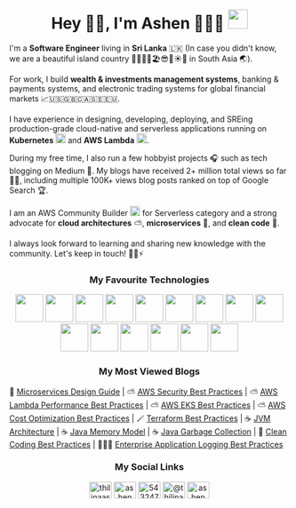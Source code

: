 <!--  Greeting -->

<h1 align="center">Hey 👋🏻, I'm Ashen  🧑🏻‍💻 <img src="https://cdn-icons-png.flaticon.com/512/1163/1163675.png" width="35"/></h1>

<!--  About -->

<p>
I'm a <b>Software Engineer</b> living in <b>Sri Lanka</b> 🇱🇰 (In case you didn't know, we are a beautiful island country 🌊🏄‍♂️🍹🏖😎🌴☀️🐘 in South Asia 🌏).

For work, I build <b>wealth & investments management systems</b>, banking & payments systems, and electronic trading systems for global financial markets 📈🇺🇸🇬🇧🇨🇦🇸🇪🇪🇺.

I have experience in designing, developing, deploying, and SREing production-grade cloud-native and serverless applications running on <b>Kubernetes</b> <img src="https://static-00.iconduck.com/assets.00/kubernetes-icon-2048x1995-r1q3f8n7.png" width="18"/> and <b>AWS Lambda</b> <img src="https://upload.wikimedia.org/wikipedia/commons/thumb/5/5c/Amazon_Lambda_architecture_logo.svg/281px-Amazon_Lambda_architecture_logo.svg.png" width="18"/>.

During my free time, I also run a few hobbyist projects 🎧 such as tech blogging on Medium 📝. My blogs have received 2+ million total views so far 🙏🏻, including multiple 100K+ views blog posts ranked on top of Google Search 🏆.

I am an AWS Community Builder <img src="https://upload.wikimedia.org/wikipedia/commons/thumb/9/93/Amazon_Web_Services_Logo.svg/1024px-Amazon_Web_Services_Logo.svg.png" width="18" /> for Serverless category and a strong advocate for <b>cloud architectures</b> ⛅️, <b>microservices</b> 🧩, and <b>clean code</b> 🎯.

I always look forward to learning and sharing new knowledge with the community. Let's keep in touch! 🙌🏻⚡️

</p>

<!-- Technologies -->

<h3 align="middle">My Favourite Technologies</h3>

<div align="middle">

<img src="https://cdn.jsdelivr.net/gh/devicons/devicon@latest/icons/javascript/javascript-original.svg" width="50"/>

<img src="https://cdn.jsdelivr.net/gh/devicons/devicon@latest/icons/typescript/typescript-original.svg" width="50"/>
        
<img src="https://cdn.jsdelivr.net/gh/devicons/devicon@latest/icons/nodejs/nodejs-original-wordmark.svg" width="50"/>     


<!-- <img src="https://cdn.jsdelivr.net/gh/devicons/devicon@latest/icons/express/express-original-wordmark.svg" width="50"/> -->


<img src="https://cdn.jsdelivr.net/gh/devicons/devicon@latest/icons/mongodb/mongodb-original-wordmark.svg" width="50"/>

<img src="https://cdn.jsdelivr.net/gh/devicons/devicon@latest/icons/redis/redis-original-wordmark.svg" width="50"/>

<img src="https://cdn.jsdelivr.net/gh/devicons/devicon@latest/icons/dynamodb/dynamodb-original.svg" width="50"/>

<img src="https://cdn.jsdelivr.net/gh/devicons/devicon@latest/icons/amazonwebservices/amazonwebservices-original-wordmark.svg" width="50"/>

<img src="https://cdn.jsdelivr.net/gh/devicons/devicon@latest/icons/terraform/terraform-original-wordmark.svg" width="50"/>

<img src="https://cdn.jsdelivr.net/gh/devicons/devicon@latest/icons/ansible/ansible-original-wordmark.svg" width="50"/>


<img src="https://cdn.jsdelivr.net/gh/devicons/devicon@latest/icons/docker/docker-original-wordmark.svg" width="50"/>


<img src="https://cdn.jsdelivr.net/gh/devicons/devicon@latest/icons/kubernetes/kubernetes-original-wordmark.svg" width="50"/>


<img src="https://cdn.jsdelivr.net/gh/devicons/devicon@latest/icons/helm/helm-original.svg" width="50"/>

<img src="https://cdn.jsdelivr.net/gh/devicons/devicon@latest/icons/python/python-original-wordmark.svg" width="50"/>

<img src="https://cdn.jsdelivr.net/gh/devicons/devicon@latest/icons/java/java-original-wordmark.svg" width="50"/>


<img src="https://cdn.jsdelivr.net/gh/devicons/devicon@latest/icons/spring/spring-original-wordmark.svg" width="50"/>       

<br>

</div>



<!-- Blogs -->

<h3 align="middle">My Most Viewed Blogs</h3>

<dev align="left">

🧩 <a href="https://medium.com/platform-engineer/microservices-design-guide-eca0b799a7e8?sk=90ba51f518d430bbbe8dc5f648eba64f">Microservices Design Guide</a> | ⛅️ <a href="https://medium.com/platform-engineer/aws-security-best-practices-3a3e65b090cb?sk=e7516d02536534077dd8debe405bfd4b">AWS Security Best Practices</a> | ⛅️ <a href="https://medium.com/platform-engineer/aws-lambda-performance-best-practices-50968e5bb075?sk=51cb50490064fd7785bc2bcec8c2537b">AWS Lambda Performance Best Practices</a> | ⛅️ <a href="https://medium.com/platform-engineer/aws-eks-best-practices-00421bd5c2a4?sk=c7c13558611e770da0971ab16d294e3c">AWS EKS Best Practices</a> | ⛅️ <a href="https://medium.com/platform-engineer/saving-big-on-aws-best-practices-for-cost-optimization-and-efficiency-bb87a0257c75?sk=04908d2f769d82ae12cfefab6fe666b8">AWS Cost Optimization Best Practices</a> | 🪄 <a href="https://medium.com/platform-engineer/26-terraform-hacks-for-effective-infrastructure-automation-with-examples-d6d721c3d5e0?sk=5bbcc85ce6e708de72d5c609a99339d3">Terraform Best Practices</a> | ☕️  <a href="https://medium.com/platform-engineer/understanding-jvm-architecture-22c0ddf09722?sk=31cd1dc5cf75169e7e29934dadb4eb40">JVM Architecture</a> | ☕️ <a href="https://medium.com/platform-engineer/understanding-java-memory-model-1d0863f6d973?sk=d841dfc27ec4c565e63b3d1678b2f43c">Java Memory Model</a> | ☕️ <a href="https://medium.com/platform-engineer/understanding-java-garbage-collection-54fc9230659a?sk=2bb741da763cbe5cade0625b6ae86a6c">Java Garbage Collection</a> | 🎯 <a href="https://codeburst.io/a-short-summary-on-clean-coding-best-practices-d8afbfa7677?sk=6732e190e2f914e5dacdd006e999d0cb">Clean Coding Best Practices</a> | 🧑🏻‍💻 <a href="https://betterprogramming.pub/application-logging-best-practices-a-support-engineers-perspective-b17d0ef1c5df?sk=3f2a2259756c151ba6d55dd8c9b6f49f">Enterprise Application Logging Best Practices</a>

</dev>

<!-- Social Links -->

<h3 align="middle">My Social Links</h3>
<p align="middle">
<a href="https://linkedin.com/in/thilinaashengamage" target="blank"><img align="center" src="https://raw.githubusercontent.com/rahuldkjain/github-profile-readme-generator/master/src/images/icons/Social/linked-in-alt.svg" alt="thilinaashengamage" height="30" width="40" /></a>
<a href="https://twitter.com/ashenwgt" target="blank"><img align="center" src="https://raw.githubusercontent.com/rahuldkjain/github-profile-readme-generator/master/src/images/icons/Social/twitter.svg" alt="ashenwgt" height="30" width="40" /></a>
<a href="https://stackoverflow.com/users/5432470/thilina-ashen-gamage" target="blank"><img align="center" src="https://raw.githubusercontent.com/rahuldkjain/github-profile-readme-generator/master/src/images/icons/Social/stack-overflow.svg" alt="5432470/thilina-ashen-gamage" height="30" width="40" /></a>
<a href="https://medium.com/@thilinaashengamage" target="blank"><img align="center" src="https://raw.githubusercontent.com/rahuldkjain/github-profile-readme-generator/master/src/images/icons/Social/medium.svg" alt="@thilinaashengamage" height="30" width="40" /></a>
<a href="https://dev.to/ashenwgt" target="blank"><img align="center" src="https://raw.githubusercontent.com/rahuldkjain/github-profile-readme-generator/master/src/images/icons/Social/devto.svg" alt="ashenwgt" height="30" width="40" /></a>
</p>

